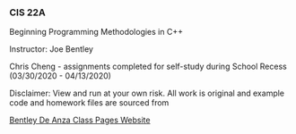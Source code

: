 ### CIS 22A
Beginning Programming Methodologies in C++

Instructor: Joe Bentley 

Chris Cheng - assignments completed for self-study
during School Recess (03/30/2020 - 04/13/2020)

Disclaimer: View and run at your own risk.
All work is original and example code and homework files 
are sourced from 

[Bentley De Anza Class Pages Website](http://voyager.deanza.edu/~bentley/)
